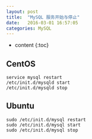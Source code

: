 ```yaml
---
layout: post
title:  "MySQL 服务开始与停止"
date:   2016-03-01 16:57:05
categories: MySQL
---
```


* content
{:toc}

## CentOS

	service mysql restart
	/etc/init.d/mysqld start
	/etc/init.d/mysqld stop

## Ubuntu

	sudo /etc/init.d/mysql restart
	sudo /etc/init.d/mysql start
	sudo /etc/init.d/mysql stop

